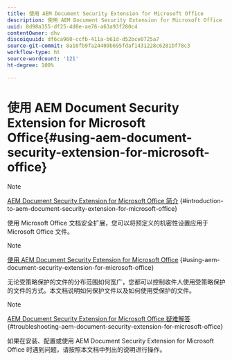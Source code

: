 ```yaml
---
title: 使用 AEM Document Security Extension for Microsoft Office
description: 使用 AEM Document Security Extension for Microsoft Office
uuid: 8d98a355-df25-4d8e-ae76-a63a93f280c4
contentOwner: dhv
discoiquuid: df6ca960-ccfb-411a-b61d-d52bce0725a7
source-git-commit: 8a10fb9fa24409b695fdaf1431228c6281bf78c3
workflow-type: ht
source-wordcount: '121'
ht-degree: 100%

---
```



# 使用 AEM Document Security Extension for Microsoft Office{#using-aem-document-security-extension-for-microsoft-office}

>[!NOTE]
>
>[AEM Document Security Extension for Microsoft Office 简介](../document-security-extension-microsoft-office.md) {#introduction-to-aem-document-security-extension-for-microsoft-office}
>
>使用 Microsoft Office 文档安全扩展，您可以将预定义的机密性设置应用于 Microsoft Office 文件。

>[!NOTE]
>
>[使用 AEM Document Security Extension for Microsoft Office](../using-aem-document-security-extension.md) {#using-aem-document-security-extension-for-microsoft-office}
>
>无论受策略保护的文件的分布范围如何宽广，您都可以控制收件人使用受策略保护的文件的方式。本文档说明如何保护文件以及如何使用受保护的文件。

>[!NOTE]
>
>[AEM Document Security Extension for Microsoft Office 疑难解答](../troubleshooting-document-security-extension.md) {#troubleshooting-aem-document-security-extension-for-microsoft-office}
>
>如果在安装、配置或使用 AEM Document Security Extension for Microsoft Office 时遇到问题，请按照本文档中列出的说明进行操作。

